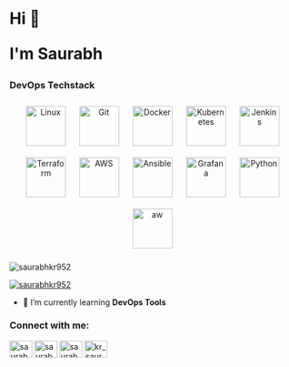 <h1 align="left">Hi 👋
 

I'm Saurabh</h1>

### DevOps Techstack 

<div align="center"> 
<img style="margin: 10px" src="https://profilinator.rishav.dev/skills-assets/linux-original.svg" alt="Linux" height="70" />
<img style="margin: 10px" src="https://profilinator.rishav.dev/skills-assets/git-scm-icon.svg" alt="Git" height="70" />     
<img style="margin: 10px" src="https://profilinator.rishav.dev/skills-assets/docker-original-wordmark.svg" alt="Docker" height="70" />  
<img style="margin: 10px" src="https://profilinator.rishav.dev/skills-assets/kubernetes-icon.svg" alt="Kubernetes" height="70" /> 
<img style="margin: 10px" src="https://profilinator.rishav.dev/skills-assets/jenkins-icon.svg" alt="Jenkins" height="70" /> 
<img style="margin: 10px" src="https://profilinator.rishav.dev/skills-assets/terraformio-icon.svg" alt="Terraform" height="70" />  
<img style="margin: 10px" src="https://profilinator.rishav.dev/skills-assets/amazonwebservices-original-wordmark.svg" alt="AWS" height="70" />      
<img style="margin: 10px" src="https://profilinator.rishav.dev/skills-assets/ansible.png" alt="Ansible" height="70" />  
<img style="margin: 10px" src="https://profilinator.rishav.dev/skills-assets/grafana.png" alt="Grafana" height="70" />    
<img style="margin: 10px" src="https://profilinator.rishav.dev/skills-assets/python-original.svg" alt="Python" height="70" />  
<img style="margin: 10px" src="https://www.hava.io/hs-fs/hubfs/AWS_400x300_Trans.png?width=500&name=AWS_400x300_Trans.png" alt="aw" height="70" />
</div>


<p align="left"> <img src="https://komarev.com/ghpvc/?username=saurabhkr952&label=Profile%20views&color=0e75b6&style=flat" alt="saurabhkr952" /> </p>

<p align="left"> <a href="https://twitter.com/saurabhkr952" target="blank"><img src="https://img.shields.io/twitter/follow/saurabhkr952?logo=twitter&style=for-the-badge" alt="saurabhkr952" /></a> </p>

- 🌱 I’m currently learning **DevOps Tools**

<h3 align="left">Connect with me:</h3>
<p align="left">
<a href="https://twitter.com/saurabhkr952" target="blank"><img align="center" src="https://raw.githubusercontent.com/rahuldkjain/github-profile-readme-generator/master/src/images/icons/Social/twitter.svg" alt="saurabhkr952" height="30" width="40" /></a>
<a href="https://linkedin.com/in/saurabhkr952" target="blank"><img align="center" src="https://raw.githubusercontent.com/rahuldkjain/github-profile-readme-generator/master/src/images/icons/Social/linked-in-alt.svg" alt="saurabhkr952" height="30" width="40" /></a>
<a href="https://fb.com/saurabhkr952" target="blank"><img align="center" src="https://raw.githubusercontent.com/rahuldkjain/github-profile-readme-generator/master/src/images/icons/Social/facebook.svg" alt="saurabhkr952" height="30" width="40" /></a>
<a href="https://instagram.com/kr_saurabh_952" target="blank"><img align="center" src="https://raw.githubusercontent.com/rahuldkjain/github-profile-readme-generator/master/src/images/icons/Social/instagram.svg" alt="kr_saurabh_952" height="30" width="40" /></a>
</p>
